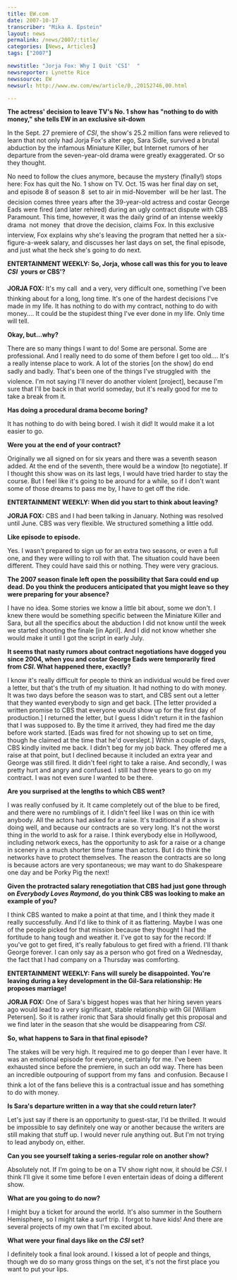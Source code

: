```yaml
---
title: EW.com
date: 2007-10-17
transcriber: "Mika A. Epstein"
layout: news
permalink: /news/2007/:title/
categories: [News, Articles]
tags: ["2007"]

newstitle: "Jorja Fox: Why I Quit 'CSI'  "
newsreporter: Lynette Rice
newssource: EW
newsurl: http://www.ew.com/ew/article/0,,20152746,00.html

---
```

**The actress' decision to leave TV's No. 1 show has "nothing to do with money," she tells EW in an exclusive sit-down**

In the Sept. 27 premiere of *CSI*, the show's 25.2 million fans were relieved to learn that not only had Jorja Fox's alter ego, Sara Sidle, survived a brutal abduction by the infamous Miniature Killer, but Internet rumors of her departure from the seven-year-old drama were greatly exaggerated. Or so they thought.

No need to follow the clues anymore, because the mystery (finally!) stops here: Fox has quit the No. 1 show on TV. Oct. 15 was her final day on set, and episode 8 of season 8  set to air in mid-November  will be her last. The decision comes three years after the 39-year-old actress and costar George Eads were fired (and later rehired) during an ugly contract dispute with CBS Paramount. This time, however, it was the daily grind of an intense weekly drama  not money  that drove the decision, claims Fox. In this exclusive interview, Fox explains why she's leaving the program that netted her a six-figure-a-week salary, and discusses her last days on set, the final episode, and just what the heck she's going to do next.

**ENTERTAINMENT WEEKLY: So, Jorja, whose call was this for you to leave *CSI*  yours or CBS'?**

**JORJA FOX:** It's my call  and a very, very difficult one, something I've been thinking about for a long, long time. It's one of the hardest decisions I've made in my life. It has nothing to do with my contract, nothing to do with money.... It could be the stupidest thing I've ever done in my life. Only time will tell.

**Okay, but...why?**

There are so many things I want to do! Some are personal. Some are professional. And I really need to do some of them before I get too old.... It's a really intense place to work. A lot of the stories [on the show] do end sadly and badly. That's been one of the things I've struggled with  the violence. I'm not saying I'll never do another violent [project], because I'm sure that I'll be back in that world someday, but it's really good for me to take a break from it.

**Has doing a procedural drama become boring?**

It has nothing to do with being bored. I wish it did! It would make it a lot easier to go.

**Were you at the end of your contract?**

Originally we all signed on for six years and there was a seventh season added. At the end of the seventh, there would be a window [to negotiate]. If I thought this show was on its last legs, I would have tried harder to stay the course. But I feel like it's going to be around for a while, so if I don't want some of those dreams to pass me by, I have to get off the ride.

**ENTERTAINMENT WEEKLY: When did you start to think about leaving?**

**JORJA FOX:** CBS and I had been talking in January. Nothing was resolved until June. CBS was very flexible. We structured something a little odd.

**Like episode to episode.**

Yes. I wasn't prepared to sign up for an extra two seasons, or even a full one, and they were willing to roll with that. The situation could have been different. They could have said this or nothing. They were very gracious.

**The 2007 season finale left open the possibility that Sara could end up dead. Do you think the producers anticipated that you might leave so they were preparing for your absence?**

I have no idea. Some stories we know a little bit about, some we don't. I knew there would be something specific between the Miniature Killer and Sara, but all the specifics about the abduction I did not know until the week we started shooting the finale [in April]. And I did not know whether she would make it until I got the script in early July.

**It seems that nasty rumors about contract negotiations have dogged you since 2004, when you and costar George Eads were temporarily fired from *CSI*. What happened there, exactly?**

I know it's really difficult for people to think an individual would be fired over a letter, but that's the truth of my situation. It had nothing to do with money. It was two days before the season was to start, and CBS sent out a letter that they wanted everybody to sign and get back. [The letter provided a written promise to CBS that everyone would show up for the first day of production.] I returned the letter, but I guess I didn't return it in the fashion that I was supposed to. By the time it arrived, they had fired me the day before work started. [Eads was fired for not showing up to set on time, though he claimed at the time that he'd overslept.] Within a couple of days, CBS kindly invited me back. I didn't beg for my job back. They offered me a raise at that point, but I declined because it included an extra year and George was still fired. It didn't feel right to take a raise. And secondly, I was pretty hurt and angry and confused. I still had three years to go on my contract. I was not even sure I wanted to be there.

**Are you surprised at the lengths to which CBS went?**

I was really confused by it. It came completely out of the blue to be fired, and there were no rumblings of it. I didn't feel like I was on thin ice with anybody. All the actors had asked for a raise. It's traditional if a show is doing well, and because our contracts are so very long. It's not the worst thing in the world to ask for a raise. I think everybody else in Hollywood, including network execs, has the opportunity to ask for a raise or a change in scenery in a much shorter time frame than actors. But I do think the networks have to protect themselves. The reason the contracts are so long is because actors are very spontaneous; we may want to do Shakespeare one day and be Porky Pig the next!

**Given the protracted salary renegotiation that CBS had just gone through on *Everybody Loves Raymond*, do you think CBS was looking to make an example of you?**

I think CBS wanted to make a point at that time, and I think they made it really successfully. And I'd like to think of it as flattering. Maybe I was one of the people picked for that mission because they thought I had the fortitude to hang tough and weather it. I've got to say for the record: If you've got to get fired, it's really fabulous to get fired with a friend. I'll thank George forever. I can only say as a person who got fired on a Wednesday, the fact that I had company on a Thursday was comforting.

**ENTERTAINMENT WEEKLY: Fans will surely be disappointed. You're leaving during a key development in the Gil-Sara relationship: He proposes marriage!**

**JORJA FOX:** One of Sara's biggest hopes was that her hiring seven years ago would lead to a very significant, stable relationship with Gil [William Petersen]. So it is rather ironic that Sara should finally get this proposal and we find later in the season that she would be disappearing from *CSI*.

**So, what happens to Sara in that final episode?**

The stakes will be very high. It required me to go deeper than I ever have. It was an emotional episode for everyone, certainly for me. I've been exhausted since before the premiere, in such an odd way. There has been an incredible outpouring of support from my fans  and confusion. Because I think a lot of the fans believe this is a contractual issue and has something to do with money.

**Is Sara's departure written in a way that she could return later?**

Let's just say if there is an opportunity to guest-star, I'd be thrilled. It would be impossible to say definitely one way or another because the writers are still making that stuff up. I would never rule anything out. But I'm not trying to lead anybody on, either.

**Can you see yourself taking a series-regular role on another show?**

Absolutely not. If I'm going to be on a TV show right now, it should be *CSI*. I think I'll give it some time before I even entertain ideas of doing a different show.

**What are you going to do now?**

I might buy a ticket for around the world. It's also summer in the Southern Hemisphere, so I might take a surf trip. I forgot to have kids! And there are several projects of my own that I'm excited about.

**What were your final days like on the *CSI* set?**

I definitely took a final look around. I kissed a lot of people and things, though we do so many gross things on the set, it's not the first place you want to put your lips.
